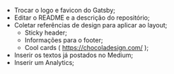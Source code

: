- Trocar o logo e favicon do Gatsby;
- Editar o README e a descrição do repositório;
- Coletar referências de design para aplicar ao layout;
  - Sticky header;
  - Informações para o footer;
  - Cool cards ( https://chocoladesign.com/ );
- Inserir os textos já postados no Medium;
- Inserir um Analytics;